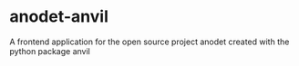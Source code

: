 # anodet-anvil
A frontend application for the open source project anodet created with the python package anvil
